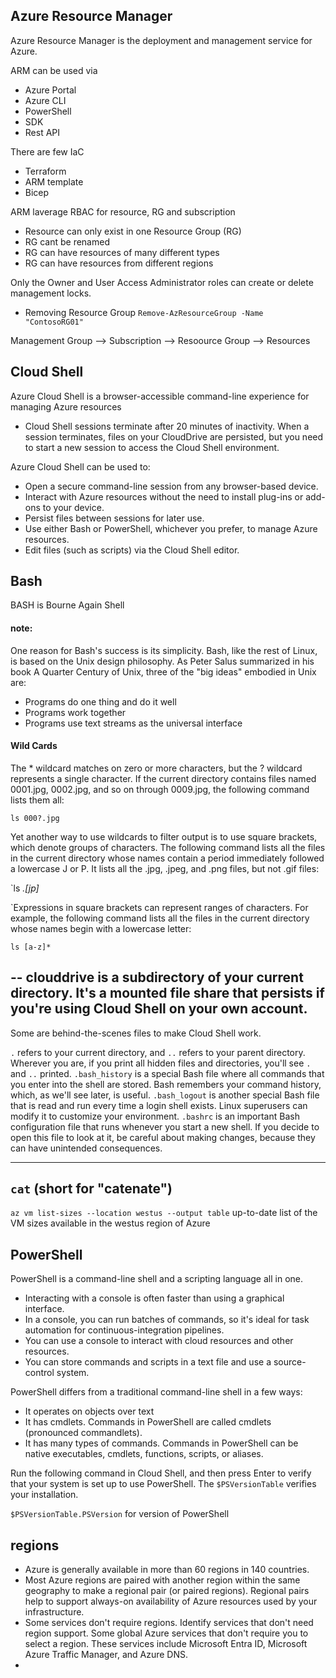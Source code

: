 
## Azure Resource Manager

Azure Resource Manager is the deployment and management service for Azure.

ARM can be used via 
- Azure Portal
- Azure CLI 
- PowerShell
- SDK
- Rest API 

There are few IaC 
- Terraform
- ARM template
- Bicep

ARM laverage RBAC for resource, RG and  subscription

- Resource can only exist in one Resource Group (RG)
- RG cant be renamed
- RG can have resources of many different types
- RG can have resources from different regions 

Only the Owner and User Access Administrator roles can create or delete management locks.

- Removing Resource Group 
`Remove-AzResourceGroup -Name "ContosoRG01"`


Management Group --> Subscription --> Resoource Group --> Resources


## Cloud Shell 
Azure Cloud Shell is a browser-accessible command-line experience for managing Azure resources

- Cloud Shell sessions terminate after 20 minutes of inactivity. When a session terminates, files on your CloudDrive are persisted, but you need to start a new session to access the Cloud Shell environment.

Azure Cloud Shell can be used to:

- Open a secure command-line session from any browser-based device.
- Interact with Azure resources without the need to install plug-ins or add-ons to your device.
- Persist files between sessions for later use.
- Use either Bash or PowerShell, whichever you prefer, to manage Azure resources.
- Edit files (such as scripts) via the Cloud Shell editor.
  

## Bash
BASH is Bourne Again Shell

#### note:
One reason for Bash's success is its simplicity. Bash, like the rest of Linux, is based on the Unix design philosophy. As Peter Salus summarized in his book A Quarter Century of Unix, three of the "big ideas" embodied in Unix are:

- Programs do one thing and do it well
- Programs work together
- Programs use text streams as the universal interface

#### Wild Cards

The * wildcard matches on zero or more characters, but the ? wildcard represents a single character. If the current directory contains files named 0001.jpg, 0002.jpg, and so on through 0009.jpg, the following command lists them all:

`ls 000?.jpg`

Yet another way to use wildcards to filter output is to use square brackets, which denote groups of characters. The following command lists all the files in the current directory whose names contain a period immediately followed a lowercase J or P. It lists all the .jpg, .jpeg, and .png files, but not .gif files:

`ls *.[jp]*

`Expressions in square brackets can represent ranges of characters. For example, the following command lists all the files in the current directory whose names begin with a lowercase letter:

`ls [a-z]*`


--
clouddrive is a subdirectory of your current directory. It's a mounted file share that persists if you're using Cloud Shell on your own account. 
--


Some are behind-the-scenes files to make Cloud Shell work.

`.` refers to your current directory, and `..` refers to your parent directory. Wherever you are, if you print all hidden files and directories, you'll see `.` and `..` printed.
`.bash_history` is a special Bash file where all commands that you enter into the shell are stored. Bash remembers your command history, which, as we'll see later, is useful.
`.bash_logout` is another special Bash file that is read and run every time a login shell exists. Linux superusers can modify it to customize your environment.
`.bashrc` is an important Bash configuration file that runs whenever you start a new shell. If you decide to open this file to look at it, be careful about making changes, because they can have unintended consequences.


---
`cat` (short for "catenate")
---

`az vm list-sizes --location westus --output table` up-to-date list of the VM sizes available in the westus region of Azure



## PowerShell
PowerShell is a command-line shell and a scripting language all in one.


- Interacting with a console is often faster than using a graphical interface.
- In a console, you can run batches of commands, so it's ideal for task automation for continuous-integration pipelines.
- You can use a console to interact with cloud resources and other resources.
- You can store commands and scripts in a text file and use a source-control system. 
  
PowerShell differs from a traditional command-line shell in a few ways:

- It operates on objects over text
- It has cmdlets. Commands in PowerShell are called cmdlets (pronounced commandlets). 
- It has many types of commands. Commands in PowerShell can be native executables, cmdlets, functions, scripts, or aliases.

Run the following command in Cloud Shell, and then press Enter to verify that your system is set up to use PowerShell. The `$PSVersionTable` verifies your installation.

`$PSVersionTable.PSVersion` for version of PowerShell

## regions
- Azure is generally available in more than 60 regions in 140 countries.
- Most Azure regions are paired with another region within the same geography to make a regional pair (or paired regions). Regional pairs help to support always-on availability of Azure resources used by your infrastructure. 
- Some services don't require regions. Identify services that don't need region support. Some global Azure services that don't require you to select a region. These services include Microsoft Entra ID, Microsoft Azure Traffic Manager, and Azure DNS.
- 
